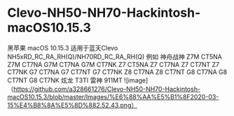 # Clevo-NH50-NH70-Hackintosh-macOS10.15.3
黑苹果 macOS 10.15.3 
适用于蓝天Clevo NH5xRD_RC_RA_RH(Q)/NH70RD_RC_RA_RH(Q)
例如
神舟战神
Z7M CT5NA
Z7M CT7NA
G7M CT7NA
G7M CT7NK
Z7 CT5NA 
Z7 CT7NA 
Z7 CT7NT
Z7 CT7NK
G7 CT7NA
G7 CT7NT
G7 CT7NK
Z8 CT7NA
Z8 CT7NT
G8 CT7NA
G8 CT7NT
G8 CT7NK
炫龙
T3TI
雷神
911MT
![image]（https://github.com/a328661276/Clevo-NH50-NH70-Hackintosh-macOS10.15.3/blob/master/Images/%E6%88%AA%E5%B1%8F2020-03-15%E4%B8%8A%E5%8D%882.52.43.png）
